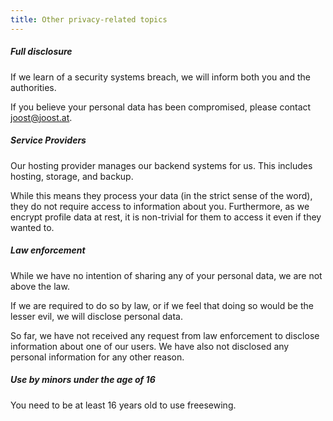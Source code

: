 ```yaml
---
title: Other privacy-related topics
---
```


##### Full disclosure

If we learn of a security systems breach, we will inform both you and the authorities.

If you believe your personal data has been compromised, please contact joost@joost.at.


##### Service Providers

Our hosting provider manages our backend systems for us. This includes hosting, storage, and backup. 

While this means they process your data (in the strict sense of the word), they do not require access to information about you. 
Furthermore, as we encrypt profile data at rest, it is non-trivial for them to access it even if they wanted to.

##### Law enforcement

While we have no intention of sharing any of your personal data, we are not above the law.

If we are required to do so by law, or if we feel that doing so would be the lesser evil, we will disclose personal data.

So far, we have not received any request from law enforcement to disclose information about one of our users.
We have also not disclosed any personal information for any other reason.

##### Use by minors under the age of 16

You need to be at least 16 years old to use freesewing.


